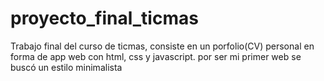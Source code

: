 # proyecto_final_ticmas
Trabajo final del curso de ticmas, consiste en un porfolio(CV) personal en forma de app web con html, css y javascript.
por ser mi primer web se buscó un estilo minimalista
